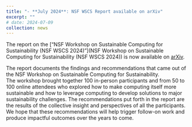 ```yaml
---
title: "- **July 2024**: NSF WSCS Report available on arXiv"
excerpt: ""
# date: 2024-07-09
collection: news
---
```

  
The report on the [“NSF Workshop on Sustainable Computing for Sustainability (NSF WSCS 2024)”](NSF Workshop on Sustainable Computing for Sustainability (NSF WSCS 2024)) is now available on [arXiv](https://arxiv.org).

The report documents the findings and recommendations that came out of the NSF Workshop on Sustainable Computing for Sustainability.  
The workshop brought together 100 in-person participants and from 50 to 100 online attendees who explored how to make computing itself more sustainable and how to leverage computing to develop solutions to major sustainability challenges. The recommendations put forth in the report are the results of the collective insight and perspectives of all the participants. 
We hope that these recommendations will help trigger follow-on work and produce impactful outcomes over the years to come. 
